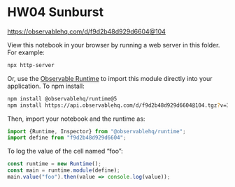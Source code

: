 # HW04 Sunburst

https://observablehq.com/d/f9d2b48d929d6604@104

View this notebook in your browser by running a web server in this folder. For
example:

~~~sh
npx http-server
~~~

Or, use the [Observable Runtime](https://github.com/observablehq/runtime) to
import this module directly into your application. To npm install:

~~~sh
npm install @observablehq/runtime@5
npm install https://api.observablehq.com/d/f9d2b48d929d6604@104.tgz?v=3
~~~

Then, import your notebook and the runtime as:

~~~js
import {Runtime, Inspector} from "@observablehq/runtime";
import define from "f9d2b48d929d6604";
~~~

To log the value of the cell named “foo”:

~~~js
const runtime = new Runtime();
const main = runtime.module(define);
main.value("foo").then(value => console.log(value));
~~~
